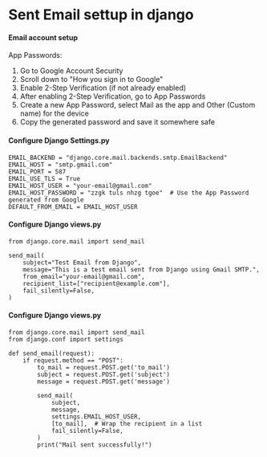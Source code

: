 # Sent Email settup in django
#### Email account setup
App Passwords:

1. Go to Google Account Security
2. Scroll down to "How you sign in to Google"
3. Enable 2-Step Verification (if not already enabled)
4. After enabling 2-Step Verification, go to App Passwords
5. Create a new App Password, select Mail as the app and Other (Custom name) for the device
6. Copy the generated password and save it somewhere safe

#### Configure Django Settings.py

```
EMAIL_BACKEND = "django.core.mail.backends.smtp.EmailBackend"
EMAIL_HOST = "smtp.gmail.com"
EMAIL_PORT = 587
EMAIL_USE_TLS = True
EMAIL_HOST_USER = "your-email@gmail.com"
EMAIL_HOST_PASSWORD = "zzgk tuls nhzg tgoe"  # Use the App Password generated from Google
DEFAULT_FROM_EMAIL = EMAIL_HOST_USER
```
#### Configure Django views.py
```
from django.core.mail import send_mail

send_mail(
    subject="Test Email from Django",
    message="This is a test email sent from Django using Gmail SMTP.",
    from_email="your-email@gmail.com",
    recipient_list=["recipient@example.com"],
    fail_silently=False,
)
```
#### Configure Django views.py
```
from django.core.mail import send_mail
from django.conf import settings

def send_email(request):
    if request.method == "POST":
        to_mail = request.POST.get('to_mail')
        subject = request.POST.get('subject')
        message = request.POST.get('message')

        send_mail(
            subject,
            message,
            settings.EMAIL_HOST_USER,
            [to_mail],  # Wrap the recipient in a list
            fail_silently=False,
        )
        print("Mail sent successfully!")

```
